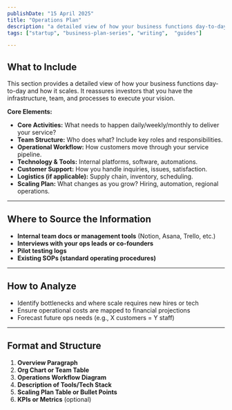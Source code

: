 ```yaml
---
publishDate: "15 April 2025"
title: "Operations Plan"
description: "a detailed view of how your business functions day-to-day and how it scales."
tags: ["startup", "business-plan-series", "writing",  "guides"]

---
```


## **What to Include**
This section provides a detailed view of how your business functions day-to-day and how it scales. It reassures investors that you have the infrastructure, team, and processes to execute your vision.

**Core Elements:**
- **Core Activities:** What needs to happen daily/weekly/monthly to deliver your service?
- **Team Structure:** Who does what? Include key roles and responsibilities.
- **Operational Workflow:** How customers move through your service pipeline.
- **Technology & Tools:** Internal platforms, software, automations.
- **Customer Support:** How you handle inquiries, issues, satisfaction.
- **Logistics (if applicable):** Supply chain, inventory, scheduling.
- **Scaling Plan:** What changes as you grow? Hiring, automation, regional operations.

---

## **Where to Source the Information**
- **Internal team docs or management tools** (Notion, Asana, Trello, etc.)
- **Interviews with your ops leads or co-founders**
- **Pilot testing logs**
- **Existing SOPs (standard operating procedures)**

---

## **How to Analyze**
- Identify bottlenecks and where scale requires new hires or tech
- Ensure operational costs are mapped to financial projections
- Forecast future ops needs (e.g., X customers = Y staff)

---

## **Format and Structure**
1. **Overview Paragraph**
2. **Org Chart or Team Table**
3. **Operations Workflow Diagram**
4. **Description of Tools/Tech Stack**
5. **Scaling Plan Table or Bullet Points**
6. **KPIs or Metrics** (optional)



